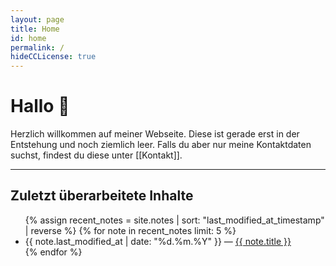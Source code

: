 ```yaml
---
layout: page
title: Home
id: home
permalink: /
hideCCLicense: true
---
```


# Hallo 👋

Herzlich willkommen auf meiner Webseite. Diese ist gerade erst in der Entstehung und noch ziemlich leer. Falls du aber nur meine Kontaktdaten suchst, findest du diese unter [[Kontakt]].


<hr>

## Zuletzt überarbeitete Inhalte
<ul>
  {% assign recent_notes = site.notes | sort: "last_modified_at_timestamp" | reverse %}
  {% for note in recent_notes limit: 5 %}
    <li>
      {{ note.last_modified_at | date: "%d.%m.%Y" }} — <a class="internal-link" href="{{ site.baseurl }}{{ note.url }}">{{ note.title }}</a>
    </li>
  {% endfor %}
</ul>
